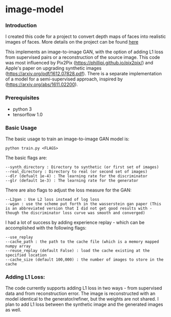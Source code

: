 # image-model

### Introduction

I created this code for a project to convert depth maps of faces into realistic images of faces.  More details on the project can be found [here](https://github.com/dvg13/image-model/blob/rewound2/deep_frankenstein.md)

This implements an image-to-image GAN, with the option of adding L1 loss from supervised pairs or a reconstruction of the source image.  This code was most influenced by Pix2Pix (https://phillipi.github.io/pix2pix/) and Apple's paper on upgrading synthetic images (https://arxiv.org/pdf/1612.07828.pdf).  There is a separate implementation of a model for a semi-supervised approach, inspired by (https://arxiv.org/abs/1611.02200).

### Prerequisites
- python 3
- tensorflow 1.0

### Basic Usage

The basic usage to train an image-to-image GAN model is:
```
python train.py <FLAGS>
```
The basic flags are:
```
--synth_directory : Directory to synthetic (or first set of images)
--real_directory : Directory to real (or second set of images)
--dlr (defualt 1e-4) : The learning rate for the discriminator
--glr (default 1e-3) : The learning rate for the generator
```
There are also flags to adjust the loss measure for the GAN:
```
--L2gan : Use L2 loss instead of log loss
--wgan : use the scheme put forth in the wasserstein gan paper (This is an abbreviated version that I did not get good results with - though the discriminator loss curve was smooth and converged)
```
I had a lot of success by adding experience replay - which can be accomplished with the following flags:
```
--use_replay
--cache_path : the path to the cache file (which is a memory mapped numpy array
--reuse_replay (default False) : load the cache existing at the specified location
--cache_size (default 100,000) : the number of images to store in the cache
```
### Adding L1 Loss:

The code currently supports adding L1 loss in two ways - from supervised data and from reconstruction error.  The image is reconstructed with an model identical to the generator/refiner, but the weights are not shared.  I plan to add L1 loss between the synthetic image and the generated images as well.

